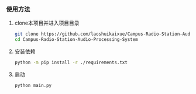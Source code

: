 ### 使用方法

1. clone本项目并进入项目目录

    ```bash
    git clone https://github.com/laoshuikaixue/Campus-Radio-Station-Audio-Processing-System.git
    cd Campus-Radio-Station-Audio-Processing-System
    ```

2. 安装依赖

    ```bash
    python -m pip install -r ./requirements.txt
    ```

3. 启动

    ```bash
    python main.py
    ```
